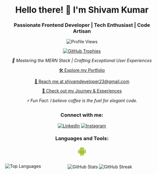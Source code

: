 <h1 align="center">Hello there! 👋 I'm Shivam Kumar</h1>
<h3 align="center">Passionate Frontend Developer | Tech Enthusiast | Code Artisan</h3>

<p align="center">
  <img src="https://komarev.com/ghpvc/?username=shivamk23&label=Profile%20views&color=0e75b6&style=flat" alt="Profile Views" />
</p>

<p align="center">
  <a href="https://github.com/ryo-ma/github-profile-trophy"><img src="https://github-profile-trophy.vercel.app/?username=shivamk23" alt="GitHub Trophies" /></a>
</p>

<p align="center">
  <em>🚀 Mastering the MERN Stack | Crafting Exceptional User Experiences</em>
</p>

<p align="center">
  <a href="https://shivamk25.netlify.app/" target="_blank">🛠️ Explore my Portfolio</a>
</p>

<p align="center">
  <a href="mailto:shivamdeveloper23@gmail.com">📩 Reach me at shivamdeveloper23@gmail.com</a>
</p>

<p align="center">
  <a href="https://drive.google.com/file/d/13hbtXc54jiD1U-Skht00u1MY0inkcAMF/view?usp=drive_link">📄 Check out my Journey & Experiences</a>
</p>

<p align="center">
  <em>⚡ Fun Fact: I believe coffee is the fuel for elegant code.</em>
</p>

<h3 align="center">Connect with me:</h3>
<p align="center">
  <a href="https://linkedin.com/in/shivamk-" target="_blank"><img src="https://raw.githubusercontent.com/rahuldkjain/github-profile-readme-generator/master/src/images/icons/Social/linked-in-alt.svg" alt="LinkedIn" height="30" width="40" /></a>
  <a href="https://instagram.com/_shivang.sharma_" target="_blank"><img src="https://raw.githubusercontent.com/rahuldkjain/github-profile-readme-generator/master/src/images/icons/Social/instagram.svg" alt="Instagram" height="30" width="40" /></a>
</p>

<h3 align="center">Languages and Tools:</h3>
<p align="center">
  <a href="https://developer.android.com" target="_blank"><img src="https://raw.githubusercontent.com/devicons/devicon/master/icons/android/android-original-wordmark.svg" alt="Android" width="40" height="40"/></a>
  <!-- Add other icons here -->
</p>

<p align="center">
  <img align="left" src="https://github-readme-stats.vercel.app/api/top-langs?username=shivamk23&show_icons=true&locale=en&layout=compact" alt="Top Languages" />
  <img align="center" src="https://github-readme-stats.vercel.app/api?username=shivamk23&show_icons=true&locale=en" alt="GitHub Stats" />
  <img align="center" src="https://github-readme-streak-stats.herokuapp.com/?user=shivamk23" alt="GitHub Streak" />
</p>
